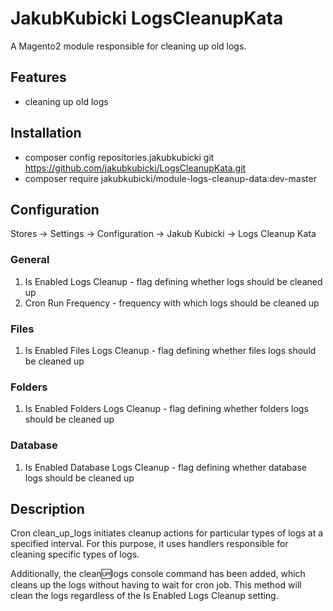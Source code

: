 # JakubKubicki LogsCleanupKata

A Magento2 module responsible for cleaning up old logs.

## Features
- cleaning up old logs

## Installation
- composer config repositories.jakubkubicki git https://github.com/jakubkubicki/LogsCleanupKata.git
- composer require jakubkubicki/module-logs-cleanup-data:dev-master

## Configuration
Stores -> Settings -> Configuration -> Jakub Kubicki -> Logs Cleanup Kata
### General
1. Is Enabled Logs Cleanup - flag defining whether logs should be cleaned up
2. Cron Run Frequency - frequency with which logs should be cleaned up
### Files
1. Is Enabled Files Logs Cleanup - flag defining whether files logs should be cleaned up
### Folders
1. Is Enabled Folders Logs Cleanup - flag defining whether folders logs should be cleaned up
### Database
1. Is Enabled Database Logs Cleanup - flag defining whether database logs should be cleaned up

## Description

Cron clean_up_logs initiates cleanup actions for particular types of logs at a specified interval. For this purpose, it uses handlers responsible for cleaning specific types of logs.

Additionally, the clean:up:logs console command has been added, which cleans up the logs without having to wait for cron job. This method will clean the logs regardless of the Is Enabled Logs Cleanup setting.
